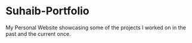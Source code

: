 # Suhaib-Portfolio
My Personal Website  showcasing some of the projects I worked on in the past and the current once. 
